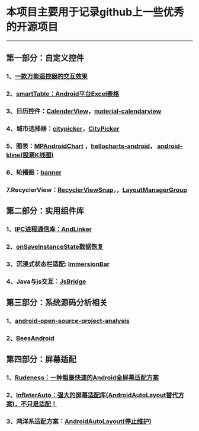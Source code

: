 # 本项目主要用于记录github上一些优秀的开源项目 #

---
## 第一部分：自定义控件 ##
### 1、[一款万能遥控器的交互效果](https://github.com/simplezhli/RemoteControlView) ###
### 2、[smartTable：Android平台Excel表格](https://github.com/huangyanbin/smartTable)  ###
### 3、日历控件：[CalenderView](https://github.com/huanghaibin-dev/CalendarView)，[material-calendarview](https://github.com/prolificinteractive/material-calendarview) ###
### 4、城市选择器：[citypicker](https://github.com/crazyandcoder/citypicker)，[CityPicker](https://github.com/zaaach/CityPicker) ###
### 5、图表：[MPAndroidChart](https://github.com/huanghaibin-dev/CalendarView) ，[hellocharts-android](https://github.com/lecho/hellocharts-android)， [android-kline(股票K线图)](https://github.com/VinsonGuo/android-kline)  ###
### 6、轮播图：[banner](https://github.com/youth5201314/banner) ###
### 7.RecyclerView：[RecyclerViewSnap](https://github.com/rubensousa/RecyclerViewSnap)，，[LayoutManagerGroup](https://github.com/DingMouRen/LayoutManagerGroup) ###

## 第二部分：实用组件库 ##
### 1、[IPC进程通信库：AndLinker](https://github.com/codezjx/AndLinker) ###
### 2、[onSaveInstanceState数据恢复](https://github.com/JavaNoober/AutoSave) ###
### 3、沉浸式状态栏适配: [ImmersionBar](https://github.com/PhilJay/MPAndroidChart) ###
### 4、Java与js交互：[JsBridge](https://github.com/dhhAndroid/JsBridge) ###








## 第三部分：系统源码分析相关 ##
### 1、[android-open-source-project-analysis](https://github.com/guoxiaoxing/android-open-source-project-analysis) ###
### 2、[BeesAndroid](https://github.com/BeesAndroid/BeesAndroid) ###

## 第四部分：屏幕适配 ##
### 1、[Rudeness：一种粗暴快速的Android全屏幕适配方案](https://github.com/Firedamp/Rudeness) ###
### 2、[InflaterAuto：强大的屏幕适配库(AndroidAutoLayout替代方案)，不只是适配！](https://github.com/genius158/InflaterAuto) ###
### 3、鸿洋系适配方案：[AndroidAutoLayout(停止维护)](https://github.com/hongyangAndroid/AndroidAutoLayout) ###